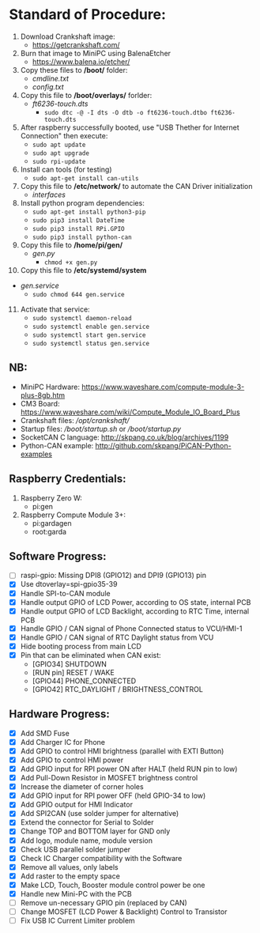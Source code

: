 # Standard of Procedure:
1. Download Crankshaft image:
   - https://getcrankshaft.com/
2. Burn that image to MiniPC using BalenaEtcher
   - https://www.balena.io/etcher/
3. Copy these files to **/boot/** folder:
   - *cmdline.txt*
   - *config.txt*
4. Copy this file to **/boot/overlays/** forlder:
   - *ft6236-touch.dts*
      - `sudo dtc -@ -I dts -O dtb -o ft6236-touch.dtbo ft6236-touch.dts`
5. After raspberry successfully booted, use "USB Thether for Internet Connection" then execute:
   - `sudo apt update`
   - `sudo apt upgrade`
   - `sudo rpi-update`
6. Install can tools (for testing)
   - `sudo apt-get install can-utils`
7. Copy this file to **/etc/network/** to automate the CAN Driver initialization
   - *interfaces*
8. Install python program dependencies:
   - `sudo apt-get install python3-pip`
   - `sudo pip3 install DateTime`
   - `sudo pip3 install RPi.GPIO`
   - `sudo pip3 install python-can`
9. Copy this file to **/home/pi/gen/**
   - *gen.py*
	   - `chmod +x gen.py`
10. Copy this file to **/etc/systemd/system**
   - *gen.service*
	   - `sudo chmod 644 gen.service`
11. Activate that service:
	- `sudo systemctl daemon-reload`
	- `sudo systemctl enable gen.service`
	- `sudo systemctl start gen.service`
	- `sudo systemctl status gen.service`

## NB:
- MiniPC Hardware: https://www.waveshare.com/compute-module-3-plus-8gb.htm
- CM3 Board: https://www.waveshare.com/wiki/Compute_Module_IO_Board_Plus
- Crankshaft files: */opt/crankshaft/*
- Startup files: */boot/startup.sh* or */boot/startup.py*
- SocketCAN C language: http://skpang.co.uk/blog/archives/1199
- Python-CAN example: http://github.com/skpang/PiCAN-Python-examples

## Raspberry Credentials:
1. Raspberry Zero W:
   - pi:gen
2. Raspberry Compute Module 3+:
   - pi:gardagen
   - root:garda
  
## Software Progress:
- [ ] raspi-gpio: Missing DPI8 (GPIO12) and DPI9 (GPIO13) pin 
- [x] Use dtoverlay=spi-gpio35-39
- [x] Handle SPI-to-CAN module 
- [x] Handle output GPIO of LCD Power, according to OS state, internal PCB 
- [x] Handle output GPIO of LCD Backlight, according to RTC Time, internal PCB 
- [x] Handle GPIO / CAN signal of Phone Connected status to VCU/HMI-1 
- [x] Handle GPIO / CAN signal of RTC Daylight status from VCU 
- [x] Hide booting process from main LCD 
- [x] Pin that can be eliminated when CAN exist:  
  - [GPIO34] SHUTDOWN  
  - [RUN pin] RESET / WAKE 
  - [GPIO44] PHONE_CONNECTED  
  - [GPIO42] RTC_DAYLIGHT / BRIGHTNESS_CONTROL 

## Hardware Progress:
- [x] Add SMD Fuse 
- [x] Add Charger IC for Phone 
- [x] Add GPIO to control HMI brightness (parallel with EXTI Button) 
- [x] Add GPIO to control HMI power 
- [x] Add GPIO input for RPI power ON after HALT (held RUN pin to low) 
- [x] Add Pull-Down Resistor in MOSFET brightness control 
- [x] Increase the diameter of corner holes 
- [x] Add GPIO input for RPI power OFF (held GPIO-34 to low) 
- [x] Add GPIO output for HMI Indicator 
- [x] Add SPI2CAN (use solder jumper for alternative) 
- [x] Extend the connector for Serial to Solder 
- [x] Change TOP and BOTTOM layer for GND only 
- [x] Add logo, module name, module version 
- [x] Check USB parallel solder jumper 
- [x] Check IC Charger compatibility with the Software 
- [x] Remove all values, only labels 
- [x] Add raster to the empty space 
- [x] Make LCD, Touch, Booster module control power be one 
- [x] Handle new Mini-PC with the PCB 
- [ ] Remove un-necessary GPIO pin (replaced by CAN) 
- [ ] Change MOSFET (LCD Power & Backlight) Control to Transistor 
- [ ] Fix USB IC Current Limiter problem 